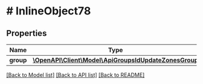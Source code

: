 # # InlineObject78

## Properties

Name | Type | Description | Notes
------------ | ------------- | ------------- | -------------
**group** | [**\OpenAPI\Client\Model\ApiGroupsIdUpdateZonesGroup**](ApiGroupsIdUpdateZonesGroup.md) |  |

[[Back to Model list]](../../README.md#models) [[Back to API list]](../../README.md#endpoints) [[Back to README]](../../README.md)
